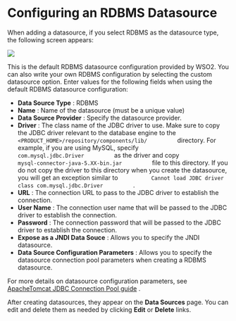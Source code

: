 # Configuring an RDBMS Datasource

When adding a datasource, if you select RDBMS as the datasource type, the following screen appears:

![](attachments/43977370/44172369.png)

This is the default RDBMS datasource configuration provided by WSO2. You can also write your own RDBMS configuration by selecting the custom datasource option. Enter values for the following fields when using the default RDBMS datasource configuration:

-   **Data Source Type** : RDBMS
-   **Name** : Name of the datasource (must be a unique value)
-   **Data Source Provider** : Specify the datasource provider.
-   **Driver** : The class name of the JDBC driver to use. Make sure to copy the JDBC driver relevant to the database engine to the `           <PRODUCT_HOME>/repository/components/lib/          ` directory. For example, if you are using MySQL, specify `           com.mysql.jdbc.Driver          ` as the driver and copy `           mysql-connector-java-5.XX-bin.jar          ` file to this directory. If you do not copy the driver to this directory when you create the datasource, you will get an exception similar to `           Cannot load JDBC driver class com.mysql.jdbc.Driver          ` .
-   **URL** : The connection URL to pass to the JDBC driver to establish the connection.
-   **User Name** : The connection user name that will be passed to the JDBC driver to establish the connection.
-   **Password** : The connection password that will be passed to the JDBC driver to establish the connection.
-   **Expose as a JNDI Data Souce** : Allows you to specify the JNDI datasource.
-   **Data Source Configuration Parameters** : Allows you to specify the datasource connection pool parameters when creating a RDBMS datasource.

For more details on datasource configuration parameters, see [ApacheTomcat JDBC Connection Pool guide](http://tomcat.apache.org/tomcat-7.0-doc/jdbc-pool.html) .

After creating datasources, they appear on the **Data Sources** page. You can edit and delete them as needed by clicking **Edit** or **Delete** links.


